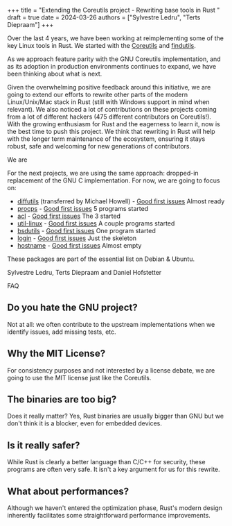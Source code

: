 +++
title = "Extending the Coreutils project - Rewriting base tools in Rust "
draft = true
date = 2024-03-26
authors = ["Sylvestre Ledru", "Terts Diepraam"]
+++

Over the last 4 years, we have been working at reimplementing some of the key Linux tools in Rust. We started with the [Coreutils](https://github.com/uutils/coreutils) and [findutils](https://github.com/uutils/findutils).

As we approach feature parity with the GNU Coreutils implementation, and as its adoption in production environments continues to expand, we have been thinking about what is next.

Given the overwhelming positive feedback around this initiative, we are going to extend our efforts to rewrite other parts of the modern Linux/Unix/Mac stack in Rust (still with Windows support in mind when relevant).
We also noticed a lot of contributions on these projects coming from a lot of different hackers (475 different contributors on Coreutils!).
With the growing enthusiasm for Rust and the eagerness to learn it, now is the best time to push this project. We think that rewriting in Rust will help with the longer term maintenance of the ecosystem, ensuring it stays robust, safe and welcoming for new generations of contributors.

We are

For the next projects, we are using the same approach: dropped-in replacement of the GNU C implementation.
For now, we are going to focus on:
* [diffutils](https://github.com/uutils/diffutils) (transferred by Michael Howell) - [Good first issues](https://github.com/uutils/diffutils/labels/good%20first%20issue)
  Almost ready
* [procps](https://github.com/uutils/procps) - [Good first issues](https://github.com/uutils/procps/labels/good%20first%20issue)
  5 programs started
* [acl](https://github.com/uutils/acl) - [Good first issues](https://github.com/uutils/acl/labels/good%20first%20issue)
  The 3 started
* [util-linux](https://github.com/uutils/util-linux) - [Good first issues](https://github.com/uutils/util-linux/labels/good%20first%20issue)
  A couple programs started
* [bsdutils](https://github.com/uutils/bsdutils) - [Good first issues](https://github.com/uutils/bsdutils/labels/good%20first%20issue)
  One program started
* [login](https://github.com/uutils/login/) - [Good first issues](https://github.com/uutils/login/labels/good%20first%20issue)
  Just the skeleton
* [hostname](https://github.com/uutils/hostname/) - [Good first issues](https://github.com/uutils/hostname/labels/good%20first%20issue)
  Almost empty


These packages are part of the essential list on Debian & Ubuntu.


Sylvestre Ledru, Terts Diepraam and Daniel Hofstetter

FAQ
###

Do you hate the GNU project?
----------------------------

Not at all: we often contribute to the upstream implementations when we identify issues, add missing tests, etc.


Why the MIT License?
--------------------

For consistency purposes and not interested by a license debate, we are going to use the MIT license just like the Coreutils.


The binaries are too big?
-------------------------

Does it really matter? Yes, Rust binaries are usually bigger than GNU but we don't think it is a blocker, even for embedded devices.


Is it really safer?
-------------------

While Rust is clearly a better language than C/C++ for security, these programs are often very safe. It isn't a key argument for us for
this rewrite.

What about performances?
------------------------

Although we haven't entered the optimization phase, Rust's modern design inherently facilitates some straightforward performance improvements.
